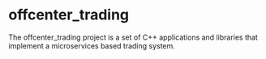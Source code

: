 # offcenter_trading

The offcenter_trading project is a set of C++ applications and libraries that implement a microservices based trading system.
